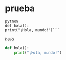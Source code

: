 # prueba
    python
    def hola():
    print("¡Hola, mundo!")```
*hola*
```python
def hola():
    print("¡Hola, mundo!")
